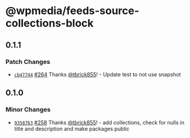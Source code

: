 # @wpmedia/feeds-source-collections-block

## 0.1.1

### Patch Changes

- [`cb47744`](https://github.com/WPMedia/feed-components/commit/cb4774411a55198955ee7b524c498baff73e04f0) [#264](https://github.com/WPMedia/feed-components/pull/264) Thanks [@tbrick855](https://github.com/tbrick855)! - Update test to not use snapshot

## 0.1.0

### Minor Changes

- [`9358763`](https://github.com/WPMedia/feed-components/commit/935876381a96ede3cebf9f72703c0d02c08952a5) [#258](https://github.com/WPMedia/feed-components/pull/258) Thanks [@tbrick855](https://github.com/tbrick855)! - add collections, check for nulls in title and description and make packages public
